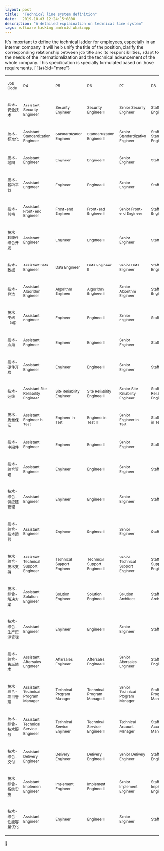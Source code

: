 ```yaml
---
layout: post
title:  "Technical line system definition"
date:   2019-10-03 12:24:15+0800
description: "A detailed explaination on technical line system"
tags: software hacking android whatsapp
---
```


<div class="cap"></div>
It's important to define the technical ladder for employees, especially in an internet company. It will help unify the title of the position, clarify the corresponding relationship between job title and its responsibilities, adapt to the needs of the internationalization and the technical advancement of the whole company. This specification is specially formulated based on those requirements.

<!--more-->[ ](#){:id="more"}

<div class="table-contianer">
    <table>
        <tbody>
            <tr>
                <td>
                    <p>
                        <span style="font-size: 12px;">Job Code</span>
                    </p>
                </td>
                <td>
                    <p>
                        <span style="font-size: 12px;">P4</span>
                    </p>
                </td>
                <td>
                    <p>
                        <span style="font-size: 12px;">P5</span>
                    </p>
                </td>
                <td>
                    <p>
                        <span style="font-size: 12px;">P6</span>
                    </p>
                </td>
                <td>
                    <p>
                        <span style="font-size: 12px;">P7</span>
                    </p>
                </td>
                <td>
                    <p>
                        <span style="font-size: 12px;">P8</span>
                    </p>
                </td>
                <td>
                    <p>
                        <span style="font-size: 12px;">P9</span>
                    </p>
                </td>
            </tr>
            <tr>
                <td>
                    <p>
                        <span style="font-size: 12px;">技术-安全技术</span>
                    </p>
                </td>
                <td>
                    <p>
                        <span style="font-size: 12px;">Assistant Security Engineer</span>
                    </p>
                </td>
                <td>
                    <p>
                        <span style="font-size: 12px;">Security Engineer</span>
                    </p>
                </td>
                <td>
                    <p>
                        <span style="font-size: 12px;">Security Engineer II</span>
                    </p>
                </td>
                <td>
                    <p>
                        <span style="font-size: 12px;">Senior Security Engineer</span>
                    </p>
                </td>
                <td>
                    <p>
                        <span style="font-size: 12px;">Staff Security Engineer</span>
                    </p>
                </td>
                <td>
                    <p>
                        <span style="font-size: 12px;">Senior Staff Security Engineer</span>
                    </p>
                </td>
            </tr>
            <tr>
                <td>
                    <p>
                        <span style="font-size: 12px;">技术-标准化</span>
                    </p>
                </td>
                <td>
                    <p>
                        <span style="font-size: 12px;">Assistant Standardization Engineer</span>
                    </p>
                </td>
                <td>
                    <p>
                        <span data-spm-anchor-id="ata.13261165.0.i1.28c07cafae193C" style="font-size: 12px;">Standardization Engineer</span>
                    </p>
                </td>
                <td data-spm-anchor-id="ata.13261165.0.i2.28c07cafae193C">
                    <p>
                        <span style="font-size: 12px;">Standardization Engineer II</span>
                    </p>
                </td>
                <td>
                    <p>
                        <span style="font-size: 12px;">Senior Standardization Engineer</span>
                    </p>
                </td>
                <td>
                    <p>
                        <span style="font-size: 12px;">Staff Standardization Engineer</span>
                    </p>
                </td>
                <td>
                    <p>
                        <span style="font-size: 12px;">Senior Staff Standardization Engineer</span>
                    </p>
                </td>
            </tr>
            <tr>
                <td>
                    <p>
                        <span style="font-size: 12px;">技术-地图</span>
                    </p>
                </td>
                <td>
                    <p>
                        <span style="font-size: 12px;">Assistant Engineer</span>
                    </p>
                </td>
                <td>
                    <p data-spm-anchor-id="ata.13261165.0.i3.28c07cafae193C">
                        <span style="font-size: 12px;">Engineer</span>
                    </p>
                </td>
                <td>
                    <p>
                        <span style="font-size: 12px;">Engineer II</span>
                    </p>
                </td>
                <td>
                    <p>
                        <span style="font-size: 12px;">Senior Engineer</span>
                    </p>
                </td>
                <td>
                    <p>
                        <span style="font-size: 12px;">Staff Engineer</span>
                    </p>
                </td>
                <td>
                    <p>
                        <span style="font-size: 12px;">Senior Staff Engineer</span>
                    </p>
                </td>
            </tr>
            <tr>
                <td>
                    <p>
                        <span style="font-size: 12px;">技术-基础平台</span>
                    </p>
                </td>
                <td>
                    <p>
                        <span style="font-size: 12px;">Assistant Engineer</span>
                    </p>
                </td>
                <td>
                    <p>
                        <span style="font-size: 12px;">Engineer</span>
                    </p>
                </td>
                <td>
                    <p>
                        <span style="font-size: 12px;">Engineer II</span>
                    </p>
                </td>
                <td>
                    <p>
                        <span style="font-size: 12px;">Senior Engineer</span>
                    </p>
                </td>
                <td>
                    <p>
                        <span style="font-size: 12px;">Staff Engineer</span>
                    </p>
                </td>
                <td>
                    <p>
                        <span style="font-size: 12px;">Senior Staff Engineer</span>
                    </p>
                </td>
            </tr>
            <tr>
                <td>
                    <p>
                        <span style="font-size: 12px;">技术-前端</span>
                    </p>
                </td>
                <td>
                    <p>
                        <span style="font-size: 12px;">Assistant Front-end Engineer</span>
                    </p>
                </td>
                <td>
                    <p>
                        <span style="font-size: 12px;">Front-end Engineer</span>
                    </p>
                </td>
                <td>
                    <p>
                        <span style="font-size: 12px;">Front-end Engineer II</span>
                    </p>
                </td>
                <td>
                    <p>
                        <span style="font-size: 12px;">Senior Front-end Engineer</span>
                    </p>
                </td>
                <td>
                    <p>
                        <span style="font-size: 12px;">Staff Front-end Engineer</span>
                    </p>
                </td>
                <td>
                    <p>
                        <span style="font-size: 12px;">Senior Staff Front-end Engineer</span>
                    </p>
                </td>
            </tr>
            <tr>
                <td>
                    <p>
                        <span style="font-size: 12px;">技术-软硬件结合开发</span>
                    </p>
                </td>
                <td>
                    <p>
                        <span style="font-size: 12px;">Assistant Engineer</span>
                    </p>
                </td>
                <td>
                    <p>
                        <span style="font-size: 12px;">Engineer</span>
                    </p>
                </td>
                <td>
                    <p>
                        <span style="font-size: 12px;">Engineer II</span>
                    </p>
                </td>
                <td>
                    <p>
                        <span style="font-size: 12px;">Senior Engineer</span>
                    </p>
                </td>
                <td>
                    <p>
                        <span style="font-size: 12px;">Staff Engineer</span>
                    </p>
                </td>
                <td>
                    <p>
                        <span style="font-size: 12px;">Senior Staff Engineer</span>
                    </p>
                </td>
            </tr>
            <tr>
                <td>
                    <p>
                        <span style="font-size: 12px;">技术-数据</span>
                    </p>
                </td>
                <td>
                    <p>
                        <span style="font-size: 12px;">Assistant Data Engineer</span>
                    </p>
                </td>
                <td>
                    <p>
                        <span style="font-size: 12px;">Data Engineer</span>
                    </p>
                </td>
                <td>
                    <p>
                        <span style="font-size: 12px;">Data Engineer II</span>
                    </p>
                </td>
                <td>
                    <p>
                        <span style="font-size: 12px;">Senior Data Engineer</span>
                    </p>
                </td>
                <td>
                    <p>
                        <span style="font-size: 12px;">Staff Data Engineer</span>
                    </p>
                </td>
                <td>
                    <p>
                        <span style="font-size: 12px;">Senior Staff Data Engineer</span>
                    </p>
                </td>
            </tr>
            <tr>
                <td>
                    <p>
                        <span style="font-size: 12px;">技术-算法</span>
                    </p>
                </td>
                <td>
                    <p>
                        <span style="font-size: 12px;">Assistant Algorithm Engineer</span>
                    </p>
                </td>
                <td>
                    <p>
                        <span style="font-size: 12px;">Algorithm Engineer</span>
                    </p>
                </td>
                <td>
                    <p>
                        <span style="font-size: 12px;">Algorithm Engineer II</span>
                    </p>
                </td>
                <td>
                    <p>
                        <span style="font-size: 12px;">Senior Algorithm Engineer</span>
                    </p>
                </td>
                <td>
                    <p>
                        <span style="font-size: 12px;">Staff Algorithm Engineer</span>
                    </p>
                </td>
                <td>
                    <p>
                        <span style="font-size: 12px;">Senior Staff Algorithm Engineer</span>
                    </p>
                </td>
            </tr>
            <tr>
                <td>
                    <p>
                        <span style="font-size: 12px;">技术-无线（端）</span>
                    </p>
                </td>
                <td>
                    <p>
                        <span style="font-size: 12px;">Assistant Engineer</span>
                    </p>
                </td>
                <td>
                    <p>
                        <span style="font-size: 12px;">Engineer</span>
                    </p>
                </td>
                <td>
                    <p>
                        <span style="font-size: 12px;">Engineer II</span>
                    </p>
                </td>
                <td>
                    <p>
                        <span style="font-size: 12px;">Senior Engineer</span>
                    </p>
                </td>
                <td>
                    <p>
                        <span style="font-size: 12px;">Staff Engineer</span>
                    </p>
                </td>
                <td>
                    <p>
                        <span style="font-size: 12px;">Senior Staff Engineer</span>
                    </p>
                </td>
            </tr>
            <tr>
                <td>
                    <p>
                        <span style="font-size: 12px;">技术-应用</span>
                    </p>
                </td>
                <td>
                    <p>
                        <span style="font-size: 12px;">Assistant Engineer</span>
                    </p>
                </td>
                <td>
                    <p>
                        <span style="font-size: 12px;">Engineer</span>
                    </p>
                </td>
                <td>
                    <p>
                        <span style="font-size: 12px;">Engineer II</span>
                    </p>
                </td>
                <td>
                    <p>
                        <span style="font-size: 12px;">Senior Engineer</span>
                    </p>
                </td>
                <td>
                    <p>
                        <span style="font-size: 12px;">Staff Engineer</span>
                    </p>
                </td>
                <td>
                    <p>
                        <span style="font-size: 12px;">Senior Staff Engineer</span>
                    </p>
                </td>
            </tr>
            <tr>
                <td>
                    <p>
                        <span style="font-size: 12px;">技术-硬件开发</span>
                    </p>
                </td>
                <td>
                    <p>
                        <span style="font-size: 12px;">Assistant Engineer</span>
                    </p>
                </td>
                <td>
                    <p>
                        <span style="font-size: 12px;">Engineer</span>
                    </p>
                </td>
                <td>
                    <p>
                        <span style="font-size: 12px;">Engineer II</span>
                    </p>
                </td>
                <td>
                    <p>
                        <span style="font-size: 12px;">Senior Engineer</span>
                    </p>
                </td>
                <td>
                    <p>
                        <span style="font-size: 12px;">Staff Engineer</span>
                    </p>
                </td>
                <td>
                    <p>
                        <span style="font-size: 12px;">Senior Staff Engineer</span>
                    </p>
                </td>
            </tr>
            <tr>
                <td>
                    <p>
                        <span style="font-size: 12px;">技术-运维</span>
                    </p>
                </td>
                <td>
                    <p>
                        <span style="font-size: 12px;">Assistant Site Reliability Engineer</span>
                    </p>
                </td>
                <td>
                    <p>
                        <span style="font-size: 12px;">Site Reliability Engineer</span>
                    </p>
                </td>
                <td>
                    <p>
                        <span style="font-size: 12px;">Site Reliability Engineer II</span>
                    </p>
                </td>
                <td>
                    <p>
                        <span style="font-size: 12px;">Senior Site Reliability Engineer</span>
                    </p>
                </td>
                <td>
                    <p>
                        <span style="font-size: 12px;">Staff Site Reliability Engineer</span>
                    </p>
                </td>
                <td>
                    <p>
                        <span style="font-size: 12px;">Senior Staff Site Reliability Engineer</span>
                    </p>
                </td>
            </tr>
            <tr>
                <td>
                    <p>
                        <span style="font-size: 12px;">技术-质量保证</span>
                    </p>
                </td>
                <td>
                    <p>
                        <span style="font-size: 12px;">Assistant Engineer in Test</span>
                    </p>
                </td>
                <td>
                    <p>
                        <span style="font-size: 12px;">Engineer in Test</span>
                    </p>
                </td>
                <td>
                    <p>
                        <span style="font-size: 12px;">Engineer in Test II</span>
                    </p>
                </td>
                <td>
                    <p>
                        <span style="font-size: 12px;">Senior Engineer in Test</span>
                    </p>
                </td>
                <td>
                    <p>
                        <span style="font-size: 12px;">Staff Engineer in Test</span>
                    </p>
                </td>
                <td>
                    <p>
                        <span style="font-size: 12px;">Senior Staff Engineer in Test</span>
                    </p>
                </td>
            </tr>
            <tr>
                <td>
                    <p>
                        <span style="font-size: 12px;">技术-中间件</span>
                    </p>
                </td>
                <td>
                    <p>
                        <span style="font-size: 12px;">Assistant Engineer</span>
                    </p>
                </td>
                <td>
                    <p>
                        <span style="font-size: 12px;">Engineer</span>
                    </p>
                </td>
                <td>
                    <p>
                        <span style="font-size: 12px;">Engineer II</span>
                    </p>
                </td>
                <td>
                    <p>
                        <span style="font-size: 12px;">Senior Engineer</span>
                    </p>
                </td>
                <td>
                    <p>
                        <span style="font-size: 12px;">Staff Engineer</span>
                    </p>
                </td>
                <td>
                    <p>
                        <span style="font-size: 12px;">Senior Staff Engineer</span>
                    </p>
                </td>
            </tr>
            <tr>
                <td>
                    <p>
                        <span style="font-size: 12px;">技术-综合管理</span>
                    </p>
                </td>
                <td>
                    <p>
                        <span style="font-size: 12px;">Assistant Engineer</span>
                    </p>
                </td>
                <td>
                    <p>
                        <span style="font-size: 12px;">Engineer</span>
                    </p>
                </td>
                <td>
                    <p>
                        <span style="font-size: 12px;">Engineer II</span>
                    </p>
                </td>
                <td>
                    <p>
                        <span style="font-size: 12px;">Senior Engineer</span>
                    </p>
                </td>
                <td>
                    <p>
                        <span style="font-size: 12px;">Staff Engineer</span>
                    </p>
                </td>
                <td>
                    <p>
                        <span style="font-size: 12px;">Senior Staff Engineer</span>
                    </p>
                </td>
            </tr>
            <tr>
                <td>
                    <p>
                        <span style="font-size: 12px;">技术-综合-供应链管理</span>
                    </p>
                </td>
                <td>
                    <p>
                        <span style="font-size: 12px;">Assistant Engineer</span>
                    </p>
                </td>
                <td>
                    <p>
                        <span style="font-size: 12px;">Engineer</span>
                    </p>
                </td>
                <td>
                    <p>
                        <span style="font-size: 12px;">Engineer II</span>
                    </p>
                </td>
                <td>
                    <p>
                        <span style="font-size: 12px;">Senior Engineer</span>
                    </p>
                </td>
                <td>
                    <p>
                        <span style="font-size: 12px;">Staff Engineer</span>
                    </p>
                </td>
                <td>
                    <p>
                        <span style="font-size: 12px;">Senior Staff Engineer</span>
                    </p>
                </td>
            </tr>
            <tr>
                <td>
                    <p>
                        <span style="font-size: 12px;">技术-综合-技术运营</span>
                    </p>
                </td>
                <td>
                    <p>
                        <span style="font-size: 12px;">Assistant Engineer</span>
                    </p>
                </td>
                <td>
                    <p>
                        <span style="font-size: 12px;">Engineer</span>
                    </p>
                </td>
                <td>
                    <p>
                        <span style="font-size: 12px;">Engineer II</span>
                    </p>
                </td>
                <td>
                    <p>
                        <span style="font-size: 12px;">Senior Engineer</span>
                    </p>
                </td>
                <td>
                    <p>
                        <span style="font-size: 12px;">Staff Engineer</span>
                    </p>
                </td>
                <td>
                    <p>
                        <span style="font-size: 12px;">Senior Staff Engineer</span>
                    </p>
                </td>
            </tr>
            <tr>
                <td>
                    <p>
                        <span style="font-size: 12px;">技术-综合-技术支持</span>
                    </p>
                </td>
                <td>
                    <p>
                        <span style="font-size: 12px;">Assistant Technical Support Engineer</span>
                    </p>
                </td>
                <td>
                    <p>
                        <span style="font-size: 12px;">Technical Support Engineer</span>
                    </p>
                </td>
                <td>
                    <p>
                        <span style="font-size: 12px;">Technical Support Engineer II</span>
                    </p>
                </td>
                <td>
                    <p>
                        <span style="font-size: 12px;">Senior Technical Support Engineer</span>
                    </p>
                </td>
                <td>
                    <p>
                        <span style="font-size: 12px;">Staff Technical Support Engineer</span>
                    </p>
                </td>
                <td>
                    <p>
                        <span style="font-size: 12px;">Senior Staff Technical Support Engineer</span>
                    </p>
                </td>
            </tr>
            <tr>
                <td>
                    <p>
                        <span style="font-size: 12px;">技术-综合-解决方案</span>
                    </p>
                </td>
                <td>
                    <p>
                        <span style="font-size: 12px;">Assistant Solution Engineer</span>
                    </p>
                </td>
                <td>
                    <p>
                        <span style="font-size: 12px;">Solution Engineer</span>
                    </p>
                </td>
                <td>
                    <p>
                        <span style="font-size: 12px;">Solution Engineer II</span>
                    </p>
                </td>
                <td>
                    <p>
                        <span style="font-size: 12px;">Solution Architect</span>
                    </p>
                </td>
                <td>
                    <p>
                        <span style="font-size: 12px;">Staff Solution Architect</span>
                    </p>
                </td>
                <td>
                    <p>
                        <span style="font-size: 12px;">Senior Staff Solution Architect</span>
                    </p>
                </td>
            </tr>
            <tr>
                <td>
                    <p>
                        <span style="font-size: 12px;">技术-综合-生产资源管理</span>
                    </p>
                </td>
                <td>
                    <p>
                        <span style="font-size: 12px;">Assistant Engineer</span>
                    </p>
                </td>
                <td>
                    <p>
                        <span style="font-size: 12px;">Engineer</span>
                    </p>
                </td>
                <td>
                    <p>
                        <span style="font-size: 12px;">Engineer II</span>
                    </p>
                </td>
                <td>
                    <p>
                        <span style="font-size: 12px;">Senior Engineer</span>
                    </p>
                </td>
                <td>
                    <p>
                        <span style="font-size: 12px;">Staff Engineer</span>
                    </p>
                </td>
                <td>
                    <p>
                        <span style="font-size: 12px;">Senior Staff Engineer</span>
                    </p>
                </td>
            </tr>
            <tr>
                <td>
                    <p>
                        <span style="font-size: 12px;">技术-综合-售后技术</span>
                    </p>
                </td>
                <td>
                    <p>
                        <span style="font-size: 12px;">Assistant Aftersales Engineer</span>
                    </p>
                </td>
                <td>
                    <p>
                        <span style="font-size: 12px;">Aftersales Engineer</span>
                    </p>
                </td>
                <td>
                    <p>
                        <span style="font-size: 12px;">Aftersales Engineer II</span>
                    </p>
                </td>
                <td>
                    <p>
                        <span style="font-size: 12px;">Senior Aftersales Engineer</span>
                    </p>
                </td>
                <td>
                    <p>
                        <span style="font-size: 12px;">Staff Aftersales Engineer</span>
                    </p>
                </td>
                <td>
                    <p>
                        <span style="font-size: 12px;">Senior Staff Aftersales Engineer</span>
                    </p>
                </td>
            </tr>
            <tr>
                <td>
                    <p>
                        <span style="font-size: 12px;">技术-综合-项目管理</span>
                    </p>
                </td>
                <td>
                    <p>
                        <span style="font-size: 12px;">Assistant Technical Program Manager</span>
                    </p>
                </td>
                <td>
                    <p>
                        <span style="font-size: 12px;">Technical Program Manager</span>
                    </p>
                </td>
                <td>
                    <p>
                        <span style="font-size: 12px;">Technical Program Manager II</span>
                    </p>
                </td>
                <td>
                    <p>
                        <span style="font-size: 12px;">Senior Technical Program Manager</span>
                    </p>
                </td>
                <td>
                    <p>
                        <span style="font-size: 12px;">Staff Technical Program Manager</span>
                    </p>
                </td>
                <td>
                    <p>
                        <span style="font-size: 12px;">Senior Staff Technical Program Manager</span>
                    </p>
                </td>
            </tr>
            <tr>
                <td>
                    <p>
                        <span style="font-size: 12px;">技术-综合-技术服务</span>
                    </p>
                </td>
                <td>
                    <p>
                        <span style="font-size: 12px;">Assistant Technical Service Engineer</span>
                    </p>
                </td>
                <td>
                    <p>
                        <span style="font-size: 12px;">Technical Service Engineer</span>
                    </p>
                </td>
                <td>
                    <p>
                        <span style="font-size: 12px;">Technical Service Engineer II</span>
                    </p>
                </td>
                <td>
                    <p>
                        <span style="font-size: 12px;">Technical Account Manager</span>
                    </p>
                </td>
                <td>
                    <p>
                        <span style="font-size: 12px;">Staff Technical Account Manager</span>
                    </p>
                </td>
                <td>
                    <p>
                        <span style="font-size: 12px;">Senior Staff Technical Account Manager</span>
                    </p>
                </td>
            </tr>
            <tr>
                <td>
                    <p>
                        <span style="font-size: 12px;">技术-综合-交付</span>
                    </p>
                </td>
                <td>
                    <p>
                        <span style="font-size: 12px;">Assistant Delivery Engineer</span>
                    </p>
                </td>
                <td>
                    <p>
                        <span style="font-size: 12px;">Delivery Engineer</span>
                    </p>
                </td>
                <td>
                    <p>
                        <span style="font-size: 12px;">Delivery Engineer II</span>
                    </p>
                </td>
                <td>
                    <p>
                        <span style="font-size: 12px;">Senior Delivery Engineer</span>
                    </p>
                </td>
                <td>
                    <p>
                        <span style="font-size: 12px;">Staff Delivery Engineer</span>
                    </p>
                </td>
                <td>
                    <p>
                        <span style="font-size: 12px;">Senior Staff Delivery Engineer</span>
                    </p>
                </td>
            </tr>
            <tr>
                <td>
                    <p>
                        <span style="font-size: 12px;">技术-综合-系统实施</span>
                    </p>
                </td>
                <td>
                    <p>
                        <span style="font-size: 12px;">Assistant Implement Engineer</span>
                    </p>
                </td>
                <td>
                    <p>
                        <span style="font-size: 12px;">Implement Engineer</span>
                    </p>
                </td>
                <td>
                    <p>
                        <span style="font-size: 12px;">Implement Engineer II</span>
                    </p>
                </td>
                <td>
                    <p>
                        <span style="font-size: 12px;">Senior Implement Engineer</span>
                    </p>
                </td>
                <td>
                    <p>
                        <span style="font-size: 12px;">Staff Implement Engineer</span>
                    </p>
                </td>
                <td>
                    <p>
                        <span style="font-size: 12px;">Senior Staff Implement Engineer</span>
                    </p>
                </td>
            </tr>
            <tr>
                <td>
                    <p>
                        <span style="font-size: 12px;">技术-综合-性能容量优化</span>
                    </p>
                </td>
                <td>
                    <p>
                        <span style="font-size: 12px;">Assistant Engineer</span>
                    </p>
                </td>
                <td>
                    <p>
                        <span style="font-size: 12px;">Engineer</span>
                    </p>
                </td>
                <td>
                    <p>
                        <span style="font-size: 12px;">Engineer II</span>
                    </p>
                </td>
                <td>
                    <p>
                        <span style="font-size: 12px;">Senior Engineer</span>
                    </p>
                </td>
                <td>
                    <p>
                        <span style="font-size: 12px;">Staff Engineer</span>
                    </p>
                </td>
                <td>
                    <p>
                        <span style="font-size: 12px;">Senior Staff Engineer</span>
                    </p>
                </td>
            </tr>
        </tbody>
    </table>
</div>

:balloon: